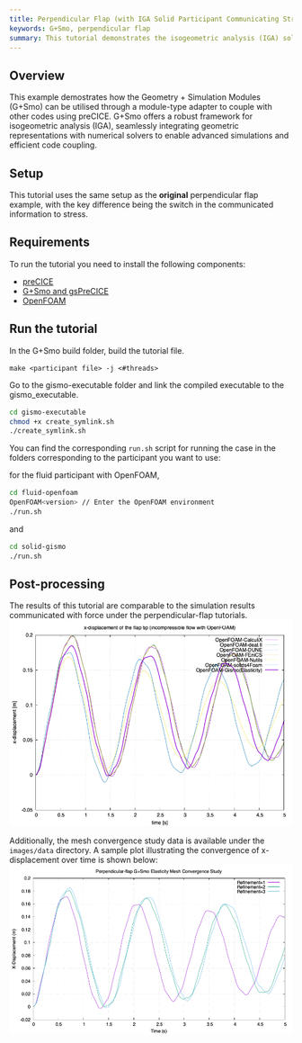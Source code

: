```yaml
---
title: Perpendicular Flap (with IGA Solid Participant Communicating Stress Data)
keywords: G+Smo, perpendicular flap
summary: This tutorial demonstrates the isogeometric analysis (IGA) solid solver version of the “Perpendicular Flap” tutorial. It focuses on using G+Smo to handle solid-structure interactions by exchanging stress data during simulations.
---
```



## Overview

This example demostrates how the Geometry + Simulation Modules (G+Smo) can be utilised through a module-type adapter to couple with other codes using preCICE. G+Smo offers a robust framework for isogeometric analysis (IGA), seamlessly integrating geometric representations with numerical solvers to enable advanced simulations and efficient code coupling.

## Setup
This tutorial uses the same setup as the **original** perpendicular flap example, with the key difference being the switch in the communicated information to stress. 

## Requirements

To run the tutorial you need to install the following components:
- [preCICE](https://precice.org/quickstart.html)
- [G+Smo and gsPreCICE](https://github.com/gismo/gismo)
- [OpenFOAM](https://openfoam.org/download/)

## Run the tutorial

In the G+Smo build folder, build the tutorial file.

```
make <participant file> -j <#threads>
```

Go to the gismo-executable folder and link the compiled executable to the gismo_executable.

```bash
cd gismo-executable
chmod +x create_symlink.sh
./create_symlink.sh
```

You can find the corresponding `run.sh` script for running the case in the folders corresponding to the participant you want to use:

for the fluid participant with OpenFOAM, 
```bash
cd fluid-openfoam
OpenFOAM<version> // Enter the OpenFOAM environment
./run.sh
```

and

```bash
cd solid-gismo
./run.sh
```

## Post-processing
The results of this tutorial are comparable to the simulation results communicated with force under the perpendicular-flap tutorials.
![G+Smo stress](https://github.com/Crazy-Rich-Meghan/tutorials/blob/perpendicular-flap-gismo-elasticity-stress/perpendicular-flap-stress/images/tutorials-perpendicular-flap-displacement-openfoam-gismo-elasticity.png)

Additionally, the mesh convergence study data is available under the `images/data` directory. A sample plot illustrating the convergence of x-displacement over time is shown below:
![G+Smo converfence](https://github.com/Crazy-Rich-Meghan/tutorials/blob/perpendicular-flap-gismo-elasticity-stress/perpendicular-flap-stress/images/x_displacement_vs_time.png)
